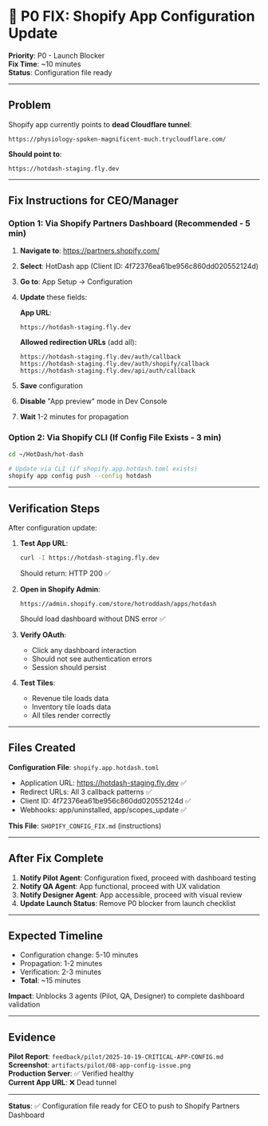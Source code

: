 # 🚨 P0 FIX: Shopify App Configuration Update

**Priority**: P0 - Launch Blocker  
**Fix Time**: ~10 minutes  
**Status**: Configuration file ready

---

## Problem

Shopify app currently points to **dead Cloudflare tunnel**:

```
https://physiology-spoken-magnificent-much.trycloudflare.com/
```

**Should point to**:

```
https://hotdash-staging.fly.dev
```

---

## Fix Instructions for CEO/Manager

### Option 1: Via Shopify Partners Dashboard (Recommended - 5 min)

1. **Navigate to**: https://partners.shopify.com/
2. **Select**: HotDash app (Client ID: 4f72376ea61be956c860dd020552124d)
3. **Go to**: App Setup → Configuration
4. **Update** these fields:

   **App URL**:

   ```
   https://hotdash-staging.fly.dev
   ```

   **Allowed redirection URLs** (add all):

   ```
   https://hotdash-staging.fly.dev/auth/callback
   https://hotdash-staging.fly.dev/auth/shopify/callback
   https://hotdash-staging.fly.dev/api/auth/callback
   ```

5. **Save** configuration
6. **Disable** "App preview" mode in Dev Console
7. **Wait** 1-2 minutes for propagation

### Option 2: Via Shopify CLI (If Config File Exists - 3 min)

```bash
cd ~/HotDash/hot-dash

# Update via CLI (if shopify.app.hotdash.toml exists)
shopify app config push --config hotdash
```

---

## Verification Steps

After configuration update:

1. **Test App URL**:

   ```bash
   curl -I https://hotdash-staging.fly.dev
   ```

   Should return: HTTP 200 ✅

2. **Open in Shopify Admin**:

   ```
   https://admin.shopify.com/store/hotroddash/apps/hotdash
   ```

   Should load dashboard without DNS error ✅

3. **Verify OAuth**:
   - Click any dashboard interaction
   - Should not see authentication errors
   - Session should persist

4. **Test Tiles**:
   - Revenue tile loads data
   - Inventory tile loads data
   - All tiles render correctly

---

## Files Created

**Configuration File**: `shopify.app.hotdash.toml`

- Application URL: https://hotdash-staging.fly.dev ✅
- Redirect URLs: All 3 callback patterns ✅
- Client ID: 4f72376ea61be956c860dd020552124d ✅
- Webhooks: app/uninstalled, app/scopes_update ✅

**This File**: `SHOPIFY_CONFIG_FIX.md` (instructions)

---

## After Fix Complete

1. **Notify Pilot Agent**: Configuration fixed, proceed with dashboard testing
2. **Notify QA Agent**: App functional, proceed with UX validation
3. **Notify Designer Agent**: App accessible, proceed with visual review
4. **Update Launch Status**: Remove P0 blocker from launch checklist

---

## Expected Timeline

- Configuration change: 5-10 minutes
- Propagation: 1-2 minutes
- Verification: 2-3 minutes
- **Total**: ~15 minutes

**Impact**: Unblocks 3 agents (Pilot, QA, Designer) to complete dashboard validation

---

## Evidence

**Pilot Report**: `feedback/pilot/2025-10-19-CRITICAL-APP-CONFIG.md`  
**Screenshot**: `artifacts/pilot/08-app-config-issue.png`  
**Production Server**: ✅ Verified healthy  
**Current App URL**: ❌ Dead tunnel

---

**Status**: ✅ Configuration file ready for CEO to push to Shopify Partners Dashboard
